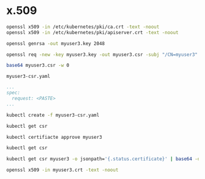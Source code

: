 # x.509

```bash
openssl x509 -in /etc/kubernetes/pki/ca.crt -text -noout
openssl x509 -in /etc/kubernetes/pki/apiserver.crt -text -noout
```

```bash
openssl genrsa -out myuser3.key 2048
```

```bash
openssl req -new -key myuser3.key -out myuser3.csr -subj "/CN=myuser3"
```

```bash
base64 myuser3.csr -w 0
```

`myuser3-csr.yaml`
```yaml
...
spec:
  request: <PASTE>
...
```

```bash
kubectl create -f myuser3-csr.yaml
```

```bash
kubectl get csr
```

```bash
kubectl certifiacte approve myuser3
```

```bash
kubectl get csr
```

```bash
kubectl get csr myuser3 -o jsonpath='{.status.certificate}' | base64 -d > myuser3.crt
```

```bash
openssl x509 -in myuser3.crt -text -noout
```

